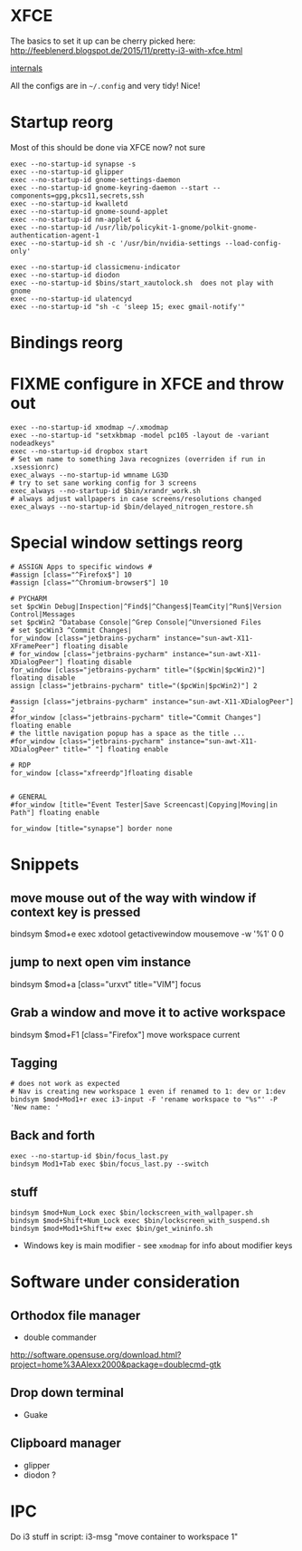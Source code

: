 # XFCE

The basics to set it up can be cherry picked here: http://feeblenerd.blogspot.de/2015/11/pretty-i3-with-xfce.html

[internals](http://rabexc.org/posts/an-unwilling-dive-in-xfce4-internals)

All the configs are in `~/.config` and very tidy! Nice!

# Startup reorg

Most of this should be done via XFCE now? not sure

    exec --no-startup-id synapse -s
    exec --no-startup-id glipper
    exec --no-startup-id gnome-settings-daemon
    exec --no-startup-id gnome-keyring-daemon --start --components=gpg,pkcs11,secrets,ssh
    exec --no-startup-id kwalletd
    exec --no-startup-id gnome-sound-applet
    exec --no-startup-id nm-applet &
    exec --no-startup-id /usr/lib/policykit-1-gnome/polkit-gnome-authentication-agent-1
    exec --no-startup-id sh -c '/usr/bin/nvidia-settings --load-config-only'

    exec --no-startup-id classicmenu-indicator
    exec --no-startup-id diodon
    exec --no-startup-id $bins/start_xautolock.sh  does not play with gnome
    exec --no-startup-id ulatencyd
    exec --no-startup-id "sh -c 'sleep 15; exec gmail-notify'"

# Bindings reorg

# FIXME configure in XFCE and throw out ####################
    
    exec --no-startup-id xmodmap ~/.xmodmap
    exec --no-startup-id "setxkbmap -model pc105 -layout de -variant nodeadkeys"
    exec --no-startup-id dropbox start
    # Set wm name to something Java recognizes (overriden if run in .xsessionrc)
    exec_always --no-startup-id wmname LG3D
    # try to set sane working config for 3 screens
    exec_always --no-startup-id $bin/xrandr_work.sh
    # always adjust wallpapers in case screens/resolutions changed
    exec_always --no-startup-id $bin/delayed_nitrogen_restore.sh

# Special window settings reorg

    # ASSIGN Apps to specific windows #
    #assign [class="^Firefox$"] 10
    #assign [class="^Chromium-browser$"] 10
    
    # PYCHARM
    set $pcWin Debug|Inspection|^Find$|^Changes$|TeamCity|^Run$|Version Control|Messages
    set $pcWin2 ^Database Console|^Grep Console|^Unversioned Files
    # set $pcWin3 ^Commit Changes|
    for_window [class="jetbrains-pycharm" instance="sun-awt-X11-XFramePeer"] floating disable
    # for_window [class="jetbrains-pycharm" instance="sun-awt-X11-XDialogPeer"] floating disable
    for_window [class="jetbrains-pycharm" title="($pcWin|$pcWin2)"] floating disable
    assign [class="jetbrains-pycharm" title="($pcWin|$pcWin2)"] 2
    
    #assign [class="jetbrains-pycharm" instance="sun-awt-X11-XDialogPeer"] 2
    #for_window [class="jetbrains-pycharm" title="Commit Changes"] floating enable
    # the little navigation popup has a space as the title ...
    #for_window [class="jetbrains-pycharm" instance="sun-awt-X11-XDialogPeer" title=" "] floating enable
    
    # RDP
    for_window [class="xfreerdp"]floating disable
    
    
    # GENERAL
    #for_window [title="Event Tester|Save Screencast|Copying|Moving|in Path"] floating enable
    
    for_window [title="synapse"] border none


# Snippets

## move mouse out of the way with window if context key is pressed
bindsym $mod+e exec xdotool getactivewindow mousemove -w '%1' 0 0

## jump to next open vim instance

bindsym $mod+a [class="urxvt" title="VIM"] focus

## Grab a window and move it to active workspace
bindsym $mod+F1 [class="Firefox"] move workspace current

## Tagging
 
    # does not work as expected
    # Nav is creating new workspace 1 even if renamed to 1: dev or 1:dev
    bindsym $mod+Mod1+r exec i3-input -F 'rename workspace to "%s"' -P 'New name: '

## Back and forth

    exec --no-startup-id $bin/focus_last.py
    bindsym Mod1+Tab exec $bin/focus_last.py --switch
    
## stuff

    bindsym $mod+Num_Lock exec $bin/lockscreen_with_wallpaper.sh
    bindsym $mod+Shift+Num_Lock exec $bin/lockscreen_with_suspend.sh
    bindsym $mod+Mod1+Shift+w exec $bin/get_wininfo.sh
    
* Windows key is main modifier - see `xmodmap` for info about modifier keys

# Software under consideration

## Orthodox file manager

* double commander

http://software.opensuse.org/download.html?project=home%3AAlexx2000&package=doublecmd-gtk

## Drop down terminal

* Guake

## Clipboard manager

* glipper
* diodon ?

# IPC

Do i3 stuff in script: i3-msg "move container to workspace 1"
